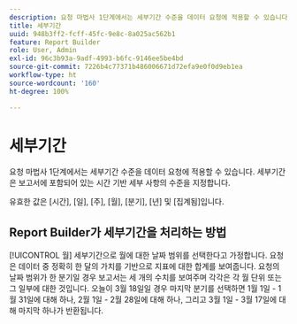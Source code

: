 ```yaml
---
description: 요청 마법사 1단계에서는 세부기간 수준을 데이터 요청에 적용할 수 있습니다. 세부기간은 보고서에 포함되어 있는 시간 기반 세부 사항의 수준을 지정합니다.
title: 세부기간
uuid: 948b3ff2-fcff-45fc-9e8c-8a025ac562b1
feature: Report Builder
role: User, Admin
exl-id: 96c3b93a-9adf-4993-b6fc-9146ee5be4bd
source-git-commit: 7226b4c77371b486006671d72efa9e0f0d9eb1ea
workflow-type: ht
source-wordcount: '160'
ht-degree: 100%

---
```


# 세부기간

요청 마법사 1단계에서는 세부기간 수준을 데이터 요청에 적용할 수 있습니다. 세부기간은 보고서에 포함되어 있는 시간 기반 세부 사항의 수준을 지정합니다.

유효한 값은 [시간], [일], [주], [월], [분기], [년] 및 [집계됨]입니다.

## Report Builder가 세부기간을 처리하는 방법

[!UICONTROL 월] 세부기간으로 월에 대한 날짜 범위를 선택한다고 가정합니다. 요청은 데이터 중 정확히 한 달의 가치를 기반으로 지표에 대한 합계를 보여줍니다. 요청의 날짜 범위가 한 분기일 경우 보고서는 세 개의 수치를 보여주며 각각은 각 월 단위 또는 그 일부에 대한 것입니다. 오늘이 3월 18일일 경우 마지막 분기를 선택하면 1월 1일 - 1월 31일에 대해 하나, 2월 1일 - 2월 28일에 대해 하나, 그리고 3월 1일 - 3월 17일에 대해 마지막 하나가 반환됩니다.
